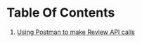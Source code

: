 # Table Of Contents
1. [Using Postman to make Review API calls](https://github.com/MicrosoftContentModerator/Docs/blob/master/UsingPostman.md)
